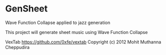 # GenSheet
Wave Function Collapse applied to jazz generation

This project will generate sheet music using Wave Function Collapse

VexTab https://github.com/0xfe/vextab
Copyright (c) 2012 Mohit Muthanna Cheppudira
